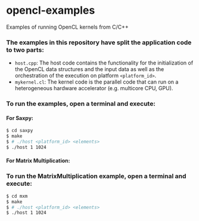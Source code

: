 # opencl-examples
Examples of running OpenCL kernels from C/C++

### The examples in this repository have split the application code to two parts:
- `host.cpp`: The host code contains the functionality for the initialization of the OpenCL data structures and the input data as well as the orchestration of the execution on platform `<platform_id>`.
- `mykernel.cl`: The kernel code is the parallel code that can run on a heterogeneous hardware accelerator (e.g. multicore CPU, GPU).

### To run the examples, open a terminal and execute:

#### For Saxpy:
```bash
$ cd saxpy
$ make
$ # ./host <platform_id> <elements>
$ ./host 1 1024
```

#### For Matrix Multiplication:
### To run the MatrixMultiplication example, open a terminal and execute:
```bash
$ cd mxm
$ make
$ # ./host <platform_id> <elements>
$ ./host 1 1024
```
